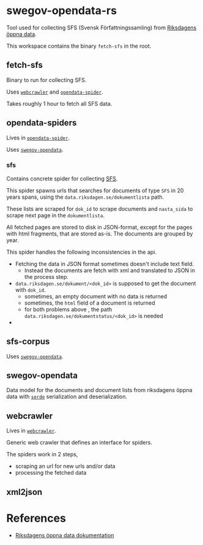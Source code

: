 # swegov-opendata-rs

Tool used for collecting SFS (Svensk Författningssamling) from [Riksdagens öppna data](https://data.riksdagen.se).

This workspace contains the binary `fetch-sfs` in the root.

## fetch-sfs

Binary to run for collecting SFS.

Uses [`webcrawler`](#webcrawler) and [`opendata-spider`](#opendata-spiders).

Takes roughly 1 hour to fetch all SFS data.

## opendata-spiders

Lives in [`opendata-spider`](./opendata-spiders/).

Uses [`swegov-opendata`](#swegov-opendata).

### sfs

Contains concrete spider for collecting [SFS](./opendata-spiders/src/sfs.rs).

This spider spawns urls that searches for documents of type `SFS` in 20 years spans, using the `data.riksdagen.se/dokumentlista` path.

These lists are scraped for `dok_id` to scrape documents and `nasta_sida` to scrape next page in the `dokumentlista`.

All fetched pages are stored to disk in JSON-format, except for the pages with html fragments, that are stored as-is. The documents are grouped by year.

This spider handles the following inconsistencies in the api.

- Fetching the data in JSON format sometimes doesn't include text field.
    - Instead the documents are fetch with xml and translated to JSON in the process step.
- `data.riksdagen.se/dokument/<dok_id>` is supposed to get the document with `dok_id`.
    - sometimes, an empty document with no data is returned
    - sometimes, the `html` field of a document is returned
    - for both problems above , the path `data.riksdagen.se/dokumentstatus/<dok_id>` is needed
-




## sfs-corpus
Uses [`swegov-opendata`](#swegov-opendata).

## swegov-opendata

Data model for the documents and document lists from riksdagens öppna data with [`serde`](https://serde.rs) serialization and deserialization.

## webcrawler
Lives in [`webcrawler`](./webcrawler/).

Generic web crawler that defines an interface for spiders.

The spiders work in 2 steps,
- scraping an url for new urls and/or data
- processing the fetched data

## xml2json


# References

- [Riksdagens öppna data dokumentation](https://data.riksdagen.se/dokumentation/)
